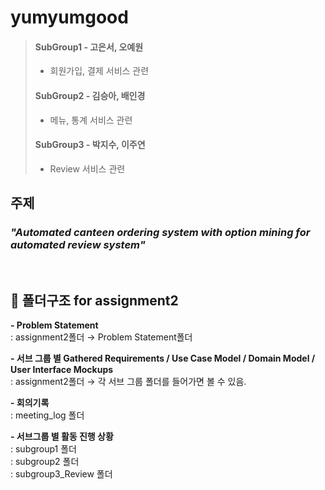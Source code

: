 # yumyumgood
> #### SubGroup1 - 고은서, 오예원
> - 회원가입, 결제 서비스 관련 
> #### SubGroup2 - 김승아, 배인경
> - 메뉴, 통계 서비스 관련
> #### SubGroup3 - 박지수, 이주연
> - Review 서비스 관련

## 주제
### *"Automated canteen ordering system with option mining for automated review system"*
<br>

## 📂 폴더구조 for assignment2
**- Problem Statement** <br>
: assignment2폴더 → Problem Statement폴더<br>

**- 서브 그룹 별 Gathered Requirements / Use Case Model / Domain Model / User Interface Mockups**<br>
: assignment2폴더 → 각 서브 그룹 폴더를 들어가면 볼 수 있음. <br>

**- 회의기록**<br>
: meeting_log 폴더<br>

**- 서브그룹 별 활동 진행 상황**<br>
: subgroup1 폴더<br>
: subgroup2 폴더<br>
: subgroup3_Review 폴더<br>
